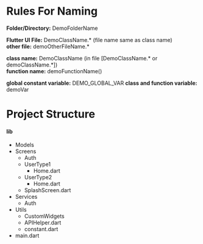 # **Rules For Naming**

**Folder/Directory:** DemoFolderName

<b>**Flutter UI File:**</b> DemoClassName.\* (file name same as class name)
<br>**other file:** demoOtherFileName.\*

**class name:** DemoClassName (in file [DemoClassName.\* or demoClassName.\*])
<br>**function name:** demoFunctionName()
    
**global constant variable:** DEMO_GLOBAL_VAR
**class and function variable:** demoVar

# Project Structure

#### lib

- Models
- Screens
  - Auth
  - UserType1
    - Home.dart
  - UserType2
    - Home.dart
  - SplashScreen.dart
- Services
  - Auth
- Utils
  - CustomWidgets
  - APIHelper.dart
  - constant.dart
- main.dart
